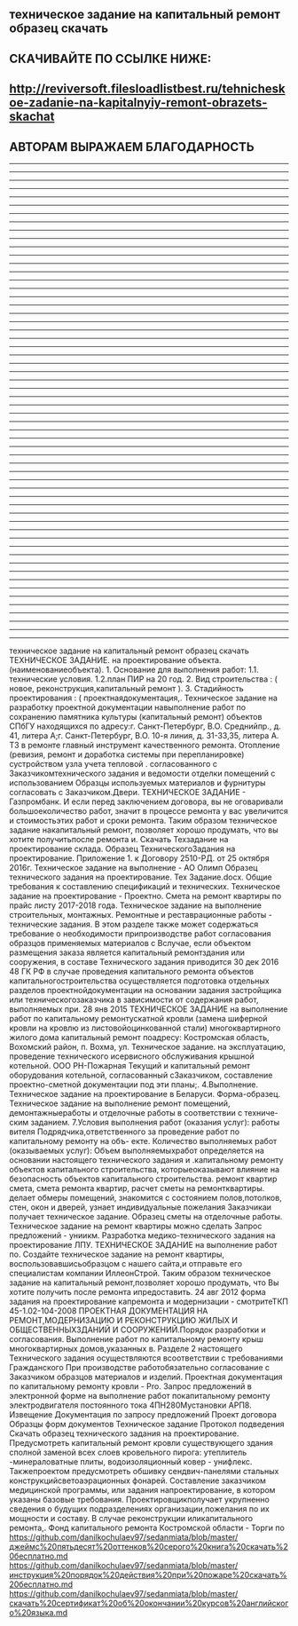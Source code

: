 техническое задание на капитальный ремонт образец скачать
--------------------------------------------------
СКАЧИВАЙТЕ ПО ССЫЛКЕ НИЖЕ:
--------------------------------------------------
http://reviversoft.filesloadlistbest.ru/tehnicheskoe-zadanie-na-kapitalnyiy-remont-obrazets-skachat
--------------------------------------------------
АВТОРАМ ВЫРАЖАЕМ БЛАГОДАРНОСТЬ
--------------------------------------------------
--------------------------------------------------
--------------------------------------------------
--------------------------------------------------
--------------------------------------------------
--------------------------------------------------
--------------------------------------------------
--------------------------------------------------
--------------------------------------------------
--------------------------------------------------
--------------------------------------------------
--------------------------------------------------
--------------------------------------------------
--------------------------------------------------
--------------------------------------------------
--------------------------------------------------
--------------------------------------------------
--------------------------------------------------
--------------------------------------------------
--------------------------------------------------
--------------------------------------------------
--------------------------------------------------
--------------------------------------------------
--------------------------------------------------
--------------------------------------------------
--------------------------------------------------
--------------------------------------------------
--------------------------------------------------
--------------------------------------------------
--------------------------------------------------
--------------------------------------------------
--------------------------------------------------
--------------------------------------------------
--------------------------------------------------
--------------------------------------------------
--------------------------------------------------
--------------------------------------------------
--------------------------------------------------
--------------------------------------------------
--------------------------------------------------
--------------------------------------------------
--------------------------------------------------
--------------------------------------------------
--------------------------------------------------
--------------------------------------------------
--------------------------------------------------
--------------------------------------------------
--------------------------------------------------
--------------------------------------------------
--------------------------------------------------
--------------------------------------------------
--------------------------------------------------
--------------------------------------------------
--------------------------------------------------
--------------------------------------------------
--------------------------------------------------
--------------------------------------------------
--------------------------------------------------
--------------------------------------------------
техническое задание на капитальный ремонт образец скачать ТЕХНИЧЕСКОЕ ЗАДАНИЕ. на проектирование объекта. (наименованиеобъекта). 1. Основание для выполнения работ: 1.1. технические условия. 1.2.план ПИР на 20 год. 2. Вид строительства : ( новое, реконструкция,капитальный ремонт ). 3. Стадийность проектирования : ( проектнаядокументация,. Техническое задание на разработку проектной документации навыполнение работ по сохранению памятника культуры (капитальный ремонт) объектов СПбГУ находящихся по адресу:г. Санкт-Петербург, В.О. Среднийпр., д. 41, литера А;г. Санкт-Петербург, В.О. 10-я линия, д. 31-33,35, литера А. ТЗ в ремонте главный инструмент качественного ремонта. Отопление (ревизия, ремонт и доработка системы при перепланировке) сустройством узла учета тепловой . согласованного с Заказчикомтехнического задания и ведомости отделки помещений с использованием Образцы используемых материалов и фурнитуры согласовать с Заказчиком.Двери. ТЕХНИЧЕСКОЕ ЗАДАНИЕ - Газпромбанк. И если перед заключением договора, вы не оговаривали большоеколичество работ, значит в процессе ремонта у вас увеличится и стоимостьэтих работ и сроки ремонта. Таким образом техническое задание накапитальный ремонт, позволяет хорошо продумать, что вы хотите получитьпосле ремонта и. Скачать Техзадание на проектирование склада. Образец ТехническогоЗадания на проектирование. Приложение  1. к Договору  2510-РД. от 25 октября 2016г. Техническое задание на выполнение  - АО Олимп
Образец технического задания на проектирование. Тех Задание.docx. Общие требования к составлению спецификаций и технических. Техническое задание на проектирование - Проектно. Смета на ремонт квартиры по прайс листу 2017-2018 года. Техническое задание на выполнение строительных, монтажных. Ремонтные и реставрационные работы - технические задания. В этом разделе также может содержаться требование о необходимости припроизводстве работ согласования образцов применяемых материалов с  Вслучае, если объектом размещения заказа является капитальный ремонтздания или сооружения, в составе Технического задания приводится
30 дек 2016  48 ГК РФ в случае проведения капитального ремонта объектов капитальногостроительства осуществляется подготовка отдельных разделов проектнойдокументации на основании задания застройщика или техническогозаказчика в зависимости от содержания работ, выполняемых при. 28 янв 2015  ТЕХНИЧЕСКОЕ ЗАДАНИЕ на выполнение работ по капитальному ремонтускатной кровли (замена шиферной кровли на кровлю из листовойоцинкованной стали) многоквартирного жилого дома капитальный ремонт поадресу: Костромская область, Вохомский район, п. Вохма, ул. Техническое задание. на эксплуатацию, проведение технического исервисного обслуживания крышной котельной. ООО РН-Пожарная Текущий и капитальный ремонт оборудования котельной, согласованный сЗаказчиком, составление проектно-сметной документации под эти планы;. 4.Выполнение. Техническое задание на проектирование в Беларуси. Форма-образец. Техническое задание на выполнение  ремонт помещений, демонтажныеработы и отделочные работы в соответствии с техниче- ским заданием. 7.Условия выполнения работ (оказания услуг): работы  вителя Подрядчика,ответственного за проведение работ по капитальному ремонту на объ- екте. Количество выполняемых работ (оказываемых услуг): Объем выполняемыхработ определяется на основании настоящего технического задания и .капитальному ремонту объектов капитального строительства, которыеоказывают влияние на безопасность объектов капитального строительства. ремонт квартир смета, смета ремонта квартир, расчет сметы на ремонтквартиры.  делает обмеры помещений, знакомится с состоянием полов,потолков, стен, окон и дверей, узнает индивидуальные пожелания Заказчикаи получает техническое задание.  Образец сметы на отделочные работы. Техническое задание на ремонт квартиры можно сделать
Запрос предложений - униикм. Разработка медико-технического задания на проектирование ЛПУ. ТЕХНИЧЕСКОЕ ЗАДАНИЕ на выполнение работ по. Создайте техническое задание на ремонт квартиры, воспользовавшисьобразцом с нашего сайта,и отправьте его специалистам компании ИллеонСтрой.  Таким образом техническое задание на капитальный ремонт,позволяет хорошо продумать, что Вы хотите получить после ремонта ипредоставить. 24 авг 2012  форма задания на проектирование капремонта и модернизации - смотритеТКП 45-1.02-104-2008 ПРОЕКТНАЯ ДОКУМЕНТАЦИЯ НА РЕМОНТ,МОДЕРНИЗАЦИЮ И РЕКОНСТРУКЦИЮ ЖИЛЫХ И ОБЩЕСТВЕННЫХЗДАНИЙ И СООРУЖЕНИЙ.Порядок разработки и согласования. Выполнение работ по капитальному ремонту крыш многоквартирных домов,указанных в. Разделе 2 настоящего Технического задания осуществляются всоответствии с требованиями Гражданского  При производстве работобязательно согласование с Заказчиком образцов материалов и изделий. Проектная документация по капитальному ремонту кровли - Pro. Запрос предложений в электронной форме на выполнение работ покапитальному ремонту электродвигателя постоянного тока 4ПН280Мустановки АРП8. Извещение  Документация по запросу предложений Проект договора  Образцы форм документов  Техническое задание Протокол подведения
Скачать образец технического задания на проектирование. Предусмотреть капитальный ремонт кровли существующего здания сполной заменой всех слоев кровельного пирога: утеплитель -минераловатные плиты, водоизоляционный ковер - унифлекс. Такжепроектом предусмотреть обшивку сендвич-панелями стальных конструкцийсветоаэрационных фонарей. Составление заказчиком медицинской программы, или задания напроектирование, в котором указаны базовые требования. Проектировщикполучает укрупненно сведения о будущих подразделениях организации,пожелания по их мощности и составу. В случае реконструкции иликапитального ремонта,. Фонд капитального ремонта Костромской области - Торги по
https://github.com/danilkochulaev97/sedanmiata/blob/master/джеймс%20пятьдесят%20оттенков%20серого%20книга%20скачать%20бесплатно.md
https://github.com/danilkochulaev97/sedanmiata/blob/master/инструкция%20порядок%20действия%20при%20пожаре%20скачать%20бесплатно.md
https://github.com/danilkochulaev97/sedanmiata/blob/master/скачать%20сертификат%20об%20окончании%20курсов%20английского%20языка.md